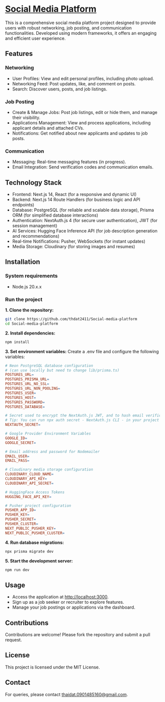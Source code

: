 # [Social Media Platform](<https://mirrored-social-media-platform.vercel.app/>)

This is a comprehensive social media platform project designed to provide users with robust networking, job posting, and communication functionalities. Developed using modern frameworks, it offers an engaging and efficient user experience.

## Features

### Networking

- User Profiles: View and edit personal profiles, including photo upload.
- Networking Feed: Post updates, like, and comment on posts.
- Search: Discover users, posts, and job listings.

### Job Posting

- Create & Manage Jobs: Post job listings, edit or hide them, and manage their visibility.
- Applications Management: View and process applications, including applicant details and attached CVs.
- Notifications: Get notified about new applicants and updates to job posts.

### Communication

- Messaging: Real-time messaging features (in progress).
- Email Integration: Send verification codes and communication emails.

## Technology Stack

- Frontend: Next.js 14, React (for a responsive and dynamic UI)
- Backend: Next.js 14 Route Handlers (for business logic and API endpoints)
- Database: PostgreSQL (for reliable and scalable data storage), Prisma ORM (for simplified database interactions)
- Authentication: NextAuth.js 4 (for secure user authentication), JWT (for session management)
- AI Services: Hugging Face Inference API (for job description generation and recommendations)
- Real-time Notifications: Pusher, WebSockets (for instant updates)
- Media Storage: Cloudinary (for storing images and resumes)

## Installation

### System requirements

- Node.js 20.x.x

### Run the project

**1. Clone the repository:**

```bash
git clone https://github.com/thdat2411/Social-media-platform
cd Social-media-platform
```

**2. Install dependencies:**

```bash
npm install
```

**3. Set environment variables:** Create a .env file and configure the following variables:

```makefile
# Neon PostgreSQL database configuration
# (can use locally but need to change lib/prisma.ts)
POSTGRES_URL=
POSTGRES_PRISMA_URL=
POSTGRES_URL_NO_SSL=
POSTGRES_URL_NON_POOLING=
POSTGRES_USER=
POSTGRES_HOST=
POSTGRES_PASSWORD=
POSTGRES_DATABASE=

# Secret used to encrypt the NextAuth.js JWT, and to hash email verification tokens
# Tip: You can run npx auth secret - NextAuth.js CLI - in your project's root, and it will autogenerate a random value and put it in your .env.local file.
NEXTAUTH_SECRET=

# Google Provider Environment Variables
GOOGLE_ID=
GOOGLE_SECRET=

# Email address and password for Nodemailer
EMAIL_USER=
EMAIL_PASS=

# Cloudinary media storage configuration
CLOUDINARY_CLOUD_NAME=
CLOUDINARY_API_KEY=
CLOUDINARY_API_SECRET=

# HuggingFace Access Tokens
HUGGING_FACE_API_KEY=

# Pusher project configuration
PUSHER_APP_ID=
PUSHER_KEY=
PUSHER_SECRET=
PUSHER_CLUSTER=
NEXT_PUBLIC_PUSHER_KEY=
NEXT_PUBLIC_PUSHER_CLUSTER=
```

**4. Run database migrations:**

```bash
npx prisma migrate dev
```

**5. Start the development server:**

```bash
npm run dev
```

## Usage

- Access the application at <http://localhost:3000>.
- Sign up as a job seeker or recruiter to explore features.
- Manage your job postings or applications via the dashboard.

## Contributions

Contributions are welcome! Please fork the repository and submit a pull request.

## License

This project is licensed under the MIT License.

## Contact

For queries, please contact <thaidat.0901485160@gmail.com>.
